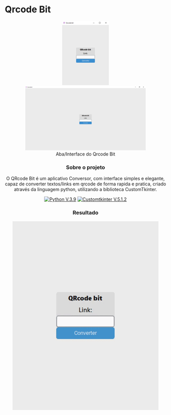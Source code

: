# Qrcode Bit
 
<div align="center">
<div>
<!--<img src="img/Qrcode_Bit icon.png" type="image/png" alt="Qrcode_Bit icon">-->
</div>

<div>
  <figure>
    <img src="img/interface.png" type="image/png" alt="Interface do Qrcode Bit" height=200>
    <img src="img/interface_p2.png" type="image/png" alt="Interface do Qrcode Bit" height=200><br>
    <figcaption>Aba/Interface do Qrcode Bit</figcaption>
  </figure>

  <h3>Sobre o projeto</h3>
  <p>O QRcode Bit é um aplicativo Conversor, com interface simples e elegante, capaz de converter textos/links em qrcode de forma rapida e pratica, criado através da linguagem python, utilizando a biblioteca CustomTkinter.</p>
  <p>
    <a href="https://www.python.org/">
      <img src="https://img.shields.io/badge/Python-3776AB?style=for-the-badge&logo=python&logoColor=white" alt="Python V.3.9" ></a>
    <a href="https://github.com/TomSchimansky/CustomTkinter">
      <img src="https://img.shields.io/badge/Customtkinter-V.5.1.2-blue?style=for-the-badge&logo=python&logoColor=white" alt="Customtkinter V.5.1.2" ></a>
  </p>

<div>
  <h3>Resultado</h3>
  <img src="img/Qrcode_Bit.gif" type="image/gif" alt="Qrcode_Bit gif">
</div>
</div>
</div>
